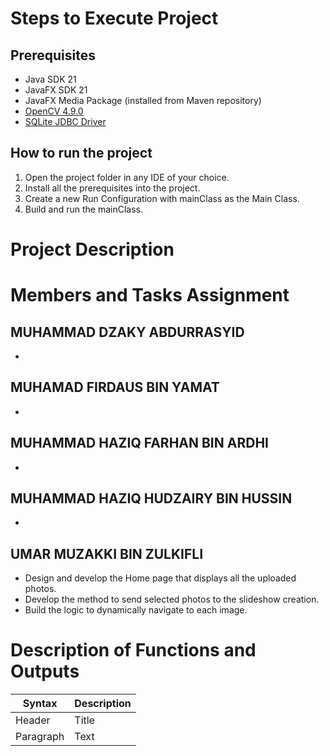 # Steps to Execute Project
## Prerequisites
- Java SDK 21
- JavaFX SDK 21
- JavaFX Media Package (installed from Maven repository)
- [OpenCV 4.9.0](https://opencv.org/releases/)
- [SQLite JDBC Driver](https://github.com/xerial/sqlite-jdbc)

## How to run the project
1. Open the project folder in any IDE of your choice.
2. Install all the prerequisites into the project.
3. Create a new Run Configuration with mainClass as the Main Class.
4. Build and run the mainClass.

# Project Description


# Members and Tasks Assignment

## MUHAMMAD DZAKY ABDURRASYID
  -

## MUHAMAD FIRDAUS BIN YAMAT
  -

## MUHAMMAD HAZIQ FARHAN BIN ARDHI
  -

## MUHAMMAD HAZIQ HUDZAIRY BIN HUSSIN
  -

## UMAR MUZAKKI BIN ZULKIFLI
  - Design and develop the Home page that displays all the uploaded photos.
  - Develop the method to send selected photos to the slideshow creation.
  - Build the logic to dynamically navigate to each image.

# Description of Functions and Outputs
| Syntax | Description |
| ----------- | ----------- |
| Header | Title |
| Paragraph | Text |

